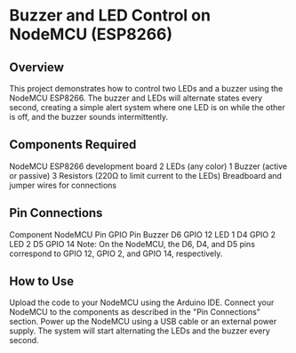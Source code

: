 # Buzzer and LED Control on NodeMCU (ESP8266)
## Overview
This project demonstrates how to control two LEDs and a buzzer using the NodeMCU ESP8266. The buzzer and LEDs will alternate states every second, creating a simple alert system where one LED is on while the other is off, and the buzzer sounds intermittently.

## Components Required
NodeMCU ESP8266 development board
2 LEDs (any color)
1 Buzzer (active or passive)
3 Resistors (220Ω to limit current to the LEDs)
Breadboard and jumper wires for connections

## Pin Connections
Component	NodeMCU Pin	GPIO Pin
Buzzer	D6	GPIO 12
LED 1	D4	GPIO 2
LED 2	D5	GPIO 14
Note: On the NodeMCU, the D6, D4, and D5 pins correspond to GPIO 12, GPIO 2, and GPIO 14, respectively.


## How to Use
Upload the code to your NodeMCU using the Arduino IDE.
Connect your NodeMCU to the components as described in the "Pin Connections" section.
Power up the NodeMCU using a USB cable or an external power supply.
The system will start alternating the LEDs and the buzzer every second.
